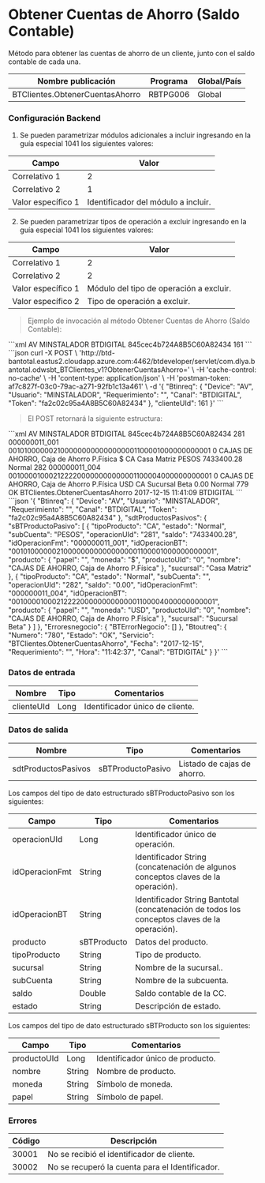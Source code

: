 # Obtener Cuentas de Ahorro (Saldo Contable) 

Método para obtener las cuentas de ahorro de un cliente, junto con el saldo contable de cada una. 

Nombre publicación | Programa | Global/País 
--------- | ----------- | ----------- 
BTClientes.ObtenerCuentasAhorro | RBTPG006 | Global 

### Configuración Backend 

1) Se pueden parametrizar módulos adicionales a incluir ingresando en la guía especial 1041 los siguientes valores: 

Campo | Valor 
--------- | -----------  
Correlativo 1 | 2 
Correlativo 2 | 1 
Valor específico 1 | Identificador del módulo a incluir. 

2) Se pueden parametrizar tipos de operación a excluir ingresando en la guía especial 1041 los siguientes valores: 

Campo | Valor 
--------- | -----------  
Correlativo 1 | 2 
Correlativo 2 | 2 
Valor específico 1 | Módulo del tipo de operación a excluir. 
Valor específico 2 | Tipo de operación a excluir. 

> Ejemplo de invocación al método Obtener Cuentas de Ahorro (Saldo Contable): 

<code-group> 
<code-block title="XML" active> 
```xml 
<soapenv:Envelope xmlns:soapenv="http://schemas.xmlsoap.org/soap/envelope/" xmlns:bts="http://uy.com.dlya.bantotal/BTSOA/"> 
   <soapenv:Header/> 
   <soapenv:Body> 
      <bts:BTClientes.ObtenerCuentasAhorro> 
         <bts:Btinreq> 
            <bts:Device>AV</bts:Device> 
            <bts:Usuario>MINSTALADOR</bts:Usuario> 
            <bts:Requerimiento></bts:Requerimiento> 
            <bts:Canal>BTDIGITAL</bts:Canal> 
            <bts:Token>845cec4b724A8B5C60A82434</bts:Token> 
         </bts:Btinreq> 
         <bts:clienteUId>161</bts:clienteUId> 
      </bts:BTClientes.ObtenerCuentasAhorro> 
   </soapenv:Body> 
</soapenv:Envelope> 
``` 
</code-block> 

<code-block title="JSON"> 
```json 
curl -X POST \ 
  'http://btd-bantotal.eastus2.cloudapp.azure.com:4462/btdeveloper/servlet/com.dlya.bantotal.odwsbt_BTClientes_v1?ObtenerCuentasAhorro=' \ 
  -H 'cache-control: no-cache' \ 
  -H 'content-type: application/json' \ 
  -H 'postman-token: af7c827f-03c0-79ac-a271-92fb1c13a461' \ 
  -d '{ 
	"Btinreq": { 
		"Device": "AV", 
		"Usuario": "MINSTALADOR", 
		"Requerimiento": "", 
		"Canal": "BTDIGITAL", 
		"Token": "fa2c02c95a4A8B5C60A82434" 
	}, 
    "clienteUId": 161 
}' 
``` 
</code-block> 
</code-group> 

> El POST retornará la siguiente estructura: 

<code-group> 
<code-block title="XML" active> 
```xml 
<SOAP-ENV:Envelope xmlns:SOAP-ENV="http://schemas.xmlsoap.org/soap/envelope/" xmlns:xsd="http://www.w3.org/2001/XMLSchema" xmlns:SOAP-ENC="http://schemas.xmlsoap.org/soap/encoding/" xmlns:xsi="http://www.w3.org/2001/XMLSchema-instance"> 
   <SOAP-ENV:Body> 
      <BTClientes.ObtenerCuentasAhorroResponse xmlns="http://uy.com.dlya.bantotal/BTSOA/"> 
         <Btinreq> 
            <Device>AV</Device> 
            <Usuario>MINSTALADOR</Usuario> 
            <Requerimiento/> 
            <Canal>BTDIGITAL</Canal> 
            <Token>845cec4b724A8B5C60A82434</Token> 
         </Btinreq> 
         <sdtProductosPasivos> 
            <sBTProductoPasivo> 
               <operacionUId>281</operacionUId> 
               <idOperacionFmt>000000011_001</idOperacionFmt> 
               <idOperacionBT>0010100000021000000000000000001100001000000000001</idOperacionBT> 
               <producto> 
                  <productoUId>0</productoUId> 
                  <nombre>CAJAS DE AHORRO, Caja de Ahorro P.Física</nombre> 
                  <moneda>$</moneda> 
                  <papel/> 
               </producto> 
               <tipoProducto>CA</tipoProducto> 
               <sucursal>Casa Matriz</sucursal> 
               <subCuenta>PESOS</subCuenta> 
               <saldo>7433400.28</saldo> 
               <estado>Normal</estado> 
            </sBTProductoPasivo> 
            <sBTProductoPasivo> 
               <operacionUId>282</operacionUId> 
               <idOperacionFmt>000000011_004</idOperacionFmt> 
               <idOperacionBT>0010000100021222200000000000001100004000000000001</idOperacionBT> 
               <producto> 
                  <productoUId>0</productoUId> 
                  <nombre>CAJAS DE AHORRO, Caja de Ahorro P.Física</nombre> 
                  <moneda>USD</moneda> 
                  <papel/> 
               </producto> 
               <tipoProducto>CA</tipoProducto> 
               <sucursal>Sucursal Beta</sucursal> 
               <subCuenta/> 
               <saldo>0.00</saldo> 
               <estado>Normal</estado> 
            </sBTProductoPasivo> 
         </sdtProductosPasivos> 
         <Erroresnegocio></Erroresnegocio> 
         <Btoutreq> 
            <Numero>779</Numero> 
            <Estado>OK</Estado> 
            <Servicio>BTClientes.ObtenerCuentasAhorro</Servicio> 
            <Fecha>2017-12-15</Fecha> 
            <Requerimiento/> 
            <Hora>11:41:09</Hora> 
            <Canal>BTDIGITAL</Canal> 
         </Btoutreq> 
      </BTClientes.ObtenerCuentasAhorroResponse> 
   </SOAP-ENV:Body> 
</SOAP-ENV:Envelope> 
``` 
</code-block> 

<code-block title="JSON"> 
```json 
'{ 
	"Btinreq": { 
		"Device": "AV", 
		"Usuario": "MINSTALADOR", 
		"Requerimiento": "", 
		"Canal": "BTDIGITAL", 
		"Token": "fa2c02c95a4A8B5C60A82434" 
	}, 
    "sdtProductosPasivos": { 
        "sBTProductoPasivo": [ 
            { 
                "tipoProducto": "CA", 
                "estado": "Normal", 
                "subCuenta": "PESOS", 
                "operacionUId": "281", 
                "saldo": "7433400.28", 
                "idOperacionFmt": "000000011_001", 
                "idOperacionBT": "0010100000021000000000000000001100001000000000001", 
                "producto": { 
                    "papel": "", 
                    "moneda": "$", 
                    "productoUId": "0", 
                    "nombre": "CAJAS DE AHORRO, Caja de Ahorro P.Física" 
                }, 
                "sucursal": "Casa Matriz" 
            }, 
            { 
                "tipoProducto": "CA", 
                "estado": "Normal", 
                "subCuenta": "", 
                "operacionUId": "282", 
                "saldo": "0.00", 
                "idOperacionFmt": "000000011_004", 
                "idOperacionBT": "0010000100021222200000000000001100004000000000001", 
                "producto": { 
                    "papel": "", 
                    "moneda": "USD", 
                    "productoUId": "0", 
                    "nombre": "CAJAS DE AHORRO, Caja de Ahorro P.Física" 
                }, 
                "sucursal": "Sucursal Beta" 
            } 
        ] 
    }, 
    "Erroresnegocio": { 
        "BTErrorNegocio": [] 
    }, 
    "Btoutreq": { 
        "Numero": "780", 
        "Estado": "OK", 
        "Servicio": "BTClientes.ObtenerCuentasAhorro", 
        "Fecha": "2017-12-15", 
        "Requerimiento": "", 
        "Hora": "11:42:37", 
        "Canal": "BTDIGITAL" 
    } 
}' 
``` 
</code-block> 
</code-group> 

### Datos de entrada 

Nombre | Tipo | Comentarios 
--------- | ----------- | ----------- 
clienteUId | Long | Identificador único de cliente. 

### Datos de salida 

Nombre | Tipo | Comentarios 
--------- | ----------- | ----------- 
sdtProductosPasivos | sBTProductoPasivo | Listado de cajas de ahorro. 

Los campos del tipo de dato estructurado sBTProductoPasivo son los siguientes: 

Campo | Tipo | Comentarios 
--------- | ----------- | ----------- 
operacionUId | Long | Identificador único de operación. 
idOperacionFmt | String | Identificador String  (concatenación de algunos conceptos claves de la operación). 
idOperacionBT | String | Identificador String Bantotal (concatenación de todos los conceptos claves de la operación). 
producto | sBTProducto | Datos del producto. 
tipoProducto | String | Tipo de producto. 
sucursal | String | Nombre de la sucursal.. 
subCuenta | String | Nombre de la subcuenta. 
saldo | Double | Saldo contable de la CC. 
estado | String | Descripción de estado. 

Los campos del tipo de dato estructurado sBTProducto son los siguientes: 

Campo | Tipo | Comentarios 
--------- | ----------- | ----------- 
productoUId | Long | Identificador único de producto. 
nombre | String | Nombre de producto. 
moneda | String | Símbolo de moneda. 
papel | String | Símbolo de papel. 

### Errores 

Código | Descripción 
--------- | ----------- 
30001 | No se recibió el identificador de cliente. 
30002 | No se recuperó la cuenta para el Identificador. 

 
